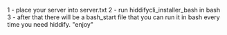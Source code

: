 1 - place your server into server.txt
2 - run hiddifycli_installer_bash in bash
3 - after that there will be a bash_start file that you can run it in bash every time you need hiddify.
"enjoy"
